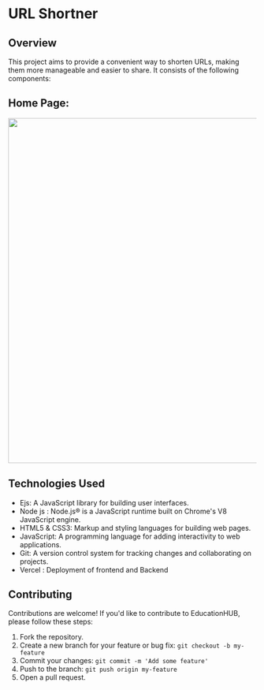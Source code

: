 # URL Shortner
## Overview
This project aims to provide a convenient way to shorten URLs, making them more manageable and easier to share. It consists of the following components:


## Home Page:
<img width="700px;" src="https://drive.google.com/u/0/uc?id=1bb5t6YZor4fFwpVQUHpGwoj2YmYp_Rye&export=download"/>


## Technologies Used
- Ejs: A JavaScript library for building user interfaces.
- Node js : Node.js® is a JavaScript runtime built on Chrome's V8 JavaScript engine.
- HTML5 & CSS3: Markup and styling languages for building web pages.
- JavaScript: A programming language for adding interactivity to web applications.
- Git: A version control system for tracking changes and collaborating on projects.
- Vercel :   Deployment of frontend and Backend



## Contributing
Contributions are welcome! If you'd like to contribute to  EducationHUB, please follow these steps:

1. Fork the repository.
2. Create a new branch for your feature or bug fix: `git checkout -b my-feature`
3. Commit your changes: `git commit -m 'Add some feature'`
4. Push to the branch: `git push origin my-feature`
5. Open a pull request.
